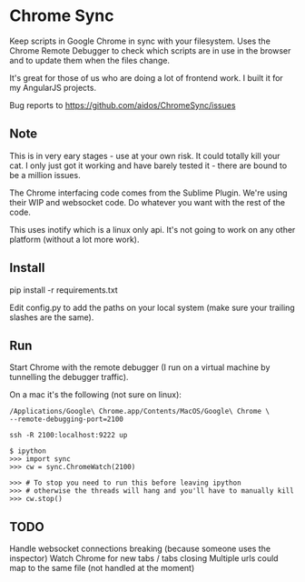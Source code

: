 
# Chrome Sync
Keep scripts in Google Chrome in sync with your filesystem. Uses the Chrome
Remote Debugger to check which scripts are in use in the browser and to
update them when the files change.

It's great for those of us who are doing a lot of frontend work. I built it for
my AngularJS projects.

Bug reports to https://github.com/aidos/ChromeSync/issues


## Note
This is in very eary stages - use at your own risk. It could totally
kill your cat. I only just got it working and have barely tested it - there
are bound to be a million issues.

The Chrome interfacing code comes from the Sublime Plugin. We're using their
WIP and websocket code. Do whatever you want with the rest of the code.

This uses inotify which is a linux only api. It's not going to work on any
other platform (without a lot more work).


## Install
pip install -r requirements.txt

Edit config.py to add the paths on your local system (make sure your trailing
slashes are the same).


## Run
Start Chrome with the remote debugger (I run on a virtual machine by
tunnelling the debugger traffic).

On a mac it's the following (not sure on linux):

    /Applications/Google\ Chrome.app/Contents/MacOS/Google\ Chrome \
    --remote-debugging-port=2100

    ssh -R 2100:localhost:9222 up

    $ ipython
    >>> import sync
    >>> cw = sync.ChromeWatch(2100)
    
    >>> # To stop you need to run this before leaving ipython
    >>> # otherwise the threads will hang and you'll have to manually kill
    >>> cw.stop()


## TODO
Handle websocket connections breaking (because someone uses the inspector)
Watch Chrome for new tabs / tabs closing
Multiple urls could map to the same file (not handled at the moment)

